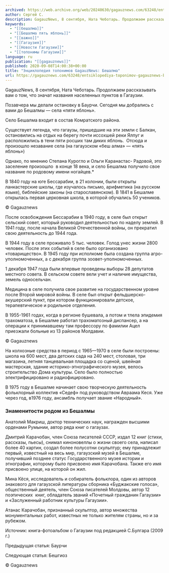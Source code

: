 ```yaml
---
archived: https://web.archive.org/web/20240630/gagauznews.com/63248/entsiklopediya-toponimov-gagauznews-beshalma.html
author: Сергей С.
description: GagauzNews, 8 сентября, Ната Чеботарь. Продолжаем рассказывать вам о том, что значат названия населенных пунктов в Гагаузии. Позавчера мы делали остановку в Баурчи. Сегодня мы добрались с вами до Бешалмы — села «пяти яблонь». Село Бешалма входит в состав Комратского района. Существует легенда, что гагаузы, пришедшие на эти земли с Балкан, остановились на отдых на берегу почти иссохшей реки Ялпуг и расположились в тени пяти росших там диких яблонь.  Отсюда и произошло незавание села (на гагаузском «беш алма» — «пять яблонь») Однако, по мнению Степана Курогло и Ольги Каранастас- Радовой, это заселение произошло  в конце 18 века, и село Бешалма […]
keywords:
  - "[[бешалма]]"
  - "[[Бешалма пять яблонь]]"
  - "[[важно]]"
  - "[[Гагаузия]]"
  - "[[Новости Гагаузии]]"
  - "[[топонимы Гагаузии]]"
language: ru
publication: "[[gagauznews]]"
published: 2020-09-08T14:00:38+00:00
title: "Энциклопедия топонимов GagauzNews: Бешалма"
url: https://gagauznews.com/63248/entsiklopediya-toponimov-gagauznews-beshalma.html
---
```


GagauzNews, 8 сентября, Ната Чеботарь. Продолжаем рассказывать вам о том, что значат названия населенных пунктов в Гагаузии.

Позавчера мы делали остановку в Баурчи. Сегодня мы добрались с вами до Бешалмы — села «пяти яблонь».

Село Бешалма входит в состав Комратского района.

Существует легенда, что гагаузы, пришедшие на эти земли с Балкан, остановились на отдых на берегу почти иссохшей реки Ялпуг и расположились в тени пяти росших там диких яблонь.  Отсюда и произошло незавание села (на гагаузском «беш алма» — «пять яблонь»)

Однако, по мнению Степана Курогло и Ольги Каранастас- Радовой, это заселение произошло  в конце 18 века, и село Бешалма получило свое название по родовому имени ногайцев.*

В 1840 году на юге Бессарабии, в 21 колонии, были открыты ланкастерские школы, где изучалось письмо, арифметика (на русском языке), библейские законы (на старославянском). В 1841 в Бешалме открылась первая церковная школа, в которой обучались 50 учеников.

© Gagauznews

После освобождения Бессарабии в 1940 году, в селе был открыт сельский совет, который руководил деятельностью по наделу землей. В 1941 году, после начала Великой Отечественной войны, он прекратил свою деятельность до 1944 года.

В 1944 году в селе проживало 5 тыс. человек. Голод унес жизни 2800 человек. После этих событий в селе было организовано «товарищество». В 1945 году при исполкоме была создана группа агро-уполномоченных, а с декабря группа зоовет-уполномоченных.

1 декабря 1947 года были впервые проведены выборы 28 депутатов местного совета. В сельском совете вели учет и наличие имущества, земель односельчан.

Медицина в селе получила свое развитие на государственном уровне после Второй мировой войны. В селе был открыт фельдшерско-акушерский пункт, при котором функционировали детское, терапевтическое и родильное отделения.

В 1955-1961 годах, когда в регионе бушевала, а потом и тлела эпидемия трахоматоза, в Бешалме работал трахоматозный диспансер, а на операции к принимавшему там профессору по фамилии Ацел приезжали больные из 13 районов Молдавии.

© Gagauznews

На колхозные средства в период с 1965—1970 в селе были построены: школа на 600 мест, два детских сада на 240 мест, столовая, три магазина, летняя танцевальная площадка со сценой, швейная мастерская, здание историко-этнографического музея, велось строительство Дома культуры. Село было полностью электрифицировано и радиофицировано.

В 1975 году в Бешалме начинает свою творческую деятельность фольклорный коллектив «Седеф» под руководством Авраама Кеся. Уже через год, в1976 году, ансамбль получает звание «Народный».

### Знаменитости родом из Бешалмы

Анатолий Макриш, доктор технических наук, награжден высшими орденами Румынии, автор ряда книг о гагаузах.

Дмитрий Карачобан, член Союза писателей СССР, издал 12 книг (стихи, рассказы, пьесы), снимал киноновеллы о жизни своего села, написал более 40 картин, создал более полусотни скульптур; ему принадлежит первый, известный на весь мир, гагаузский музей в Бешалме, получивший позднее статус Государственного музея истории и этнографии, которому было присвоено имя Карачобана. Также его имя присвоено улице, на которой он жил.

Мина Кёся, исследователь и собиратель фольклора, один из авторов знакового для гагаузской литературы сборника «Буджакские голоса», общественный деятель, член Союза писателей Молдовы, автор 12 поэтических  книг, обладатель званий «Почетный гражданин Гагаузии» и «Заслуженный работник культуры Гагаузии».

Атанас Карачобан, признанный скульптор, автор множества монументальных работ, известных не только жителям страны, но и за рубежом.

Источник: книга-фотоальбом о Гагаузии под редакцией С.Булгара (2009 г.)

Предыдущая статья: Баурчи

Следующая статья: Бешгиоз

© Gagauznews